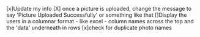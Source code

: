 [x]Update my info
[X] once a picture is uploaded, change the message to say 'Picture Uploaded Successfully' or something like that
[]Display the users in a columnar format - like excel - column names across the top and the 'data' underneath in rows
[x]check for duplicate photo names
